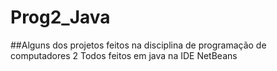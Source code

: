 # Prog2_Java
##Alguns dos projetos feitos na disciplina de programação de computadores 2
Todos feitos em java na IDE NetBeans
